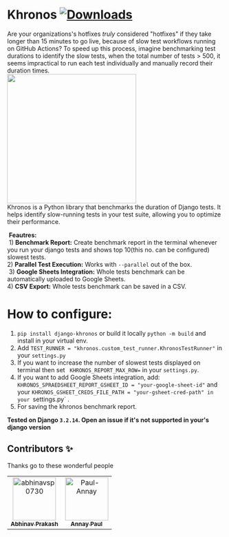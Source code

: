 # Khronos [![Downloads](https://static.pepy.tech/badge/django-khronos)](https://pepy.tech/project/django-khronos) 
Are your organizations's hotfixes *truly* considered "hotfixes" if they take longer than 15 minutes to go live, because of slow test workflows running on GitHub Actions? To speed up this process, imagine benchmarking test   durations to identify the slow tests, when the total number of tests > 500, it seems impractical to run each test individually and manually record their duration times.   
<img src="https://i.ibb.co/W0LS1cQ/419d86a9-d1ca-4e80-9b62-fc43855c1e2e.jpg" width="300">  
Khronos is a Python library that benchmarks the duration of Django tests. It helps identify slow-running tests in your test suite, allowing you to optimize their performance.

 **Feautres:**  
 1) **Benchmark Report:** Create benchmark report in the terminal whenever you run your django tests and shows top 10(this no. can be configured) slowest tests.   
2) **Parallel Test Execution:** Works with  `--parallel`  out of the box.  
 3) **Google Sheets Integration:** Whole tests benchmark can be automatically  uploaded to Google Sheets.   
4) **CSV Export:** Whole tests benchmark can be saved in a CSV.  

# How to configure: 
1) `pip install django-khronos` or build it locally `python -m build` and install in your virtual env. 
2) Add `TEST_RUNNER = "khronos.custom_test_runner.KhronosTestRunner"` in your `settings.py`  
3) If you want to increase the number of slowest tests displayed on terminal then set ` KHRONOS_REPORT_MAX_ROW=` in your `settings.py`.  
3) If you want to add Google Sheets integration, add:
`KHRONOS_SPRAEDSHEET_REPORT_GSHEET_ID = "your-google-sheet-id"` and your `KHRONOS_GSHEET_CREDS_FILE_PATH = "your-gsheet-cred-path" in your `settings.py` .   
4) For saving the khronos benchmark report.   

**Tested on Django `3.2.14`. Open an issue if it's not supported in your's django version**  
## Contributors ✨
Thanks go to these wonderful people
<!-- readme: contributors -start -->
<table>
<tr>
    <td align="center">
        <a href="https://github.com/abhinavsp0730">
            <img src="https://avatars.githubusercontent.com/u/43638955?v=4" width="100;" alt="abhinavsp0730"/>
            <br />
            <sub><b>Abhinav Prakash</b></sub>
        </a>
    </td>
    <td align="center">
        <a href="https://github.com/Paul-Annay">
            <img src="https://avatars.githubusercontent.com/u/84911232?v=4" width="100;" alt="Paul-Annay"/>
            <br />
            <sub><b>Annay Paul</b></sub>
        </a>
    </td></tr>
</table>
<!-- readme: contributors -end -->
